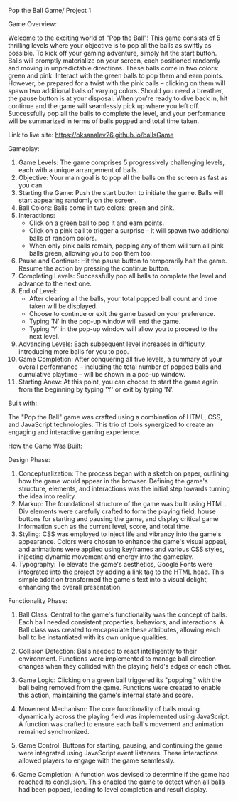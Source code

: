 Pop the Ball Game/ Project 1

Game Overview:

Welcome to the exciting world of "Pop the Ball"! This game consists of 5 thrilling levels where your objective is to pop all the balls
as swiftly as possible. To kick off your gaming adventure, simply hit the start button. Balls will promptly materialize on your screen,
each positioned randomly and moving in unpredictable directions. These balls come in two colors: green and pink. Interact with the green
balls to pop them and earn points. However, be prepared for a twist with the pink balls – clicking on them will spawn two additional balls
of varying colors. Should you need a breather, the pause button is at your disposal. When you're ready to dive back in, hit continue and
the game will seamlessly pick up where you left off. Successfully pop all the balls to complete the level, and your performance will be 
summarized in terms of balls popped and total time taken. 

Link to live site: https://oksanalev26.github.io/ballsGame

Gameplay:

1. Game Levels: The game comprises 5 progressively challenging levels, each with a unique arrangement of balls.
2. Objective: Your main goal is to pop all the balls on the screen as fast as you can.
3. Starting the Game: Push the start button to initiate the game. Balls will start appearing randomly on the screen.
4. Ball Colors: Balls come in two colors: green and pink.
5. Interactions:
   - Click on a green ball to pop it and earn points.
   - Click on a pink ball to trigger a surprise – it will spawn two additional balls of random colors.
   - When only pink balls remain, popping any of them will turn all pink balls green, allowing you to pop them too.
6. Pause and Continue: Hit the pause button to temporarily halt the game. Resume the action by pressing the continue button.
7. Completing Levels: Successfully pop all balls to complete the level and advance to the next one.
8. End of Level:
   - After clearing all the balls, your total popped ball count and time taken will be displayed.
   - Choose to continue or exit the game based on your preference.
   - Typing 'N' in the pop-up window will end the game.
   - Typing 'Y' in the pop-up window will allow you to proceed to the next level.
9. Advancing Levels: Each subsequent level increases in difficulty, introducing more balls for you to pop.
10. Game Completion: After conquering all five levels, a summary of your overall performance – including the total number of popped
    balls and cumulative playtime – will be shown in a pop-up window.
11. Starting Anew: At this point, you can choose to start the game again from the beginning by typing 'Y' or exit by typing 'N'.

Built with:

The "Pop the Ball" game was crafted using a combination of HTML, CSS, and JavaScript technologies. This trio of tools synergized to 
create an engaging and interactive gaming experience.

How the Game Was Built:

Design Phase:

1. Conceptualization: The process began with a sketch on paper, outlining how the game would appear in the browser. Defining the game's
   structure, elements, and interactions was the initial step towards turning the idea into reality.
2. Markup: The foundational structure of the game was built using HTML. Div elements were carefully crafted to form the playing field,
   house buttons for starting and pausing the game, and display critical game information such as the current level, score, and total time.
3. Styling: CSS was employed to inject life and vibrancy into the game's appearance. Colors were chosen to enhance the game's visual appeal,
   and animations were applied using keyframes and various CSS styles, injecting dynamic movement and energy into the gameplay.
4. Typography: To elevate the game's aesthetics, Google Fonts were integrated into the project by adding a link tag to the HTML head.
   This simple addition transformed the game's text into a visual delight, enhancing the overall presentation.

Functionality Phase:

1. Ball Class: Central to the game's functionality was the concept of balls. Each ball needed consistent properties, behaviors, and
   interactions. A Ball class was created to encapsulate these attributes, allowing each ball to be instantiated with its own unique
   qualities.

2. Collision Detection: Balls needed to react intelligently to their environment. Functions were implemented to manage ball direction
   changes when they collided with the playing field's edges or each other.

3. Game Logic: Clicking on a green ball triggered its "popping," with the ball being removed from the game. Functions were created to
   enable this action, maintaining the game's internal state and score.

4. Movement Mechanism: The core functionality of balls moving dynamically across the playing field was implemented using JavaScript.
   A function was crafted to ensure each ball's movement and animation remained synchronized.

5. Game Control: Buttons for starting, pausing, and continuing the game were integrated using JavaScript event listeners. These
   interactions allowed players to engage with the game seamlessly.

6. Game Completion: A function was devised to determine if the game had reached its conclusion. This enabled the game to detect when
   all balls had been popped, leading to level completion and result display.

